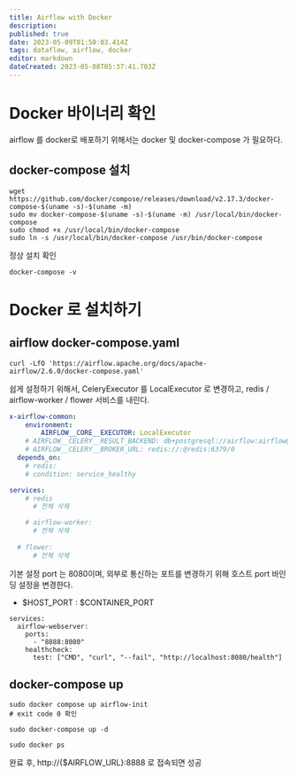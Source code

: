 ```yaml
---
title: Airflow with Docker
description: 
published: true
date: 2023-05-09T01:50:03.414Z
tags: dataflow, airflow, docker
editor: markdown
dateCreated: 2023-05-08T05:37:41.703Z
---
```


# Docker 바이너리 확인
airflow 를 docker로 배포하기 위해서는 docker 및 docker-compose 가 필요하다.

## docker-compose 설치
```shell
wget https://github.com/docker/compose/releases/download/v2.17.3/docker-compose-$(uname -s)-$(uname -m)
sudo mv docker-compose-$(uname -s)-$(uname -m) /usr/local/bin/docker-compose
sudo chmod +x /usr/local/bin/docker-compose
sudo ln -s /usr/local/bin/docker-compose /usr/bin/docker-compose
```

정상 설치 확인
```shell
docker-compose -v
```

# Docker 로 설치하기
## airflow docker-compose.yaml
```shell
curl -LfO 'https://airflow.apache.org/docs/apache-airflow/2.6.0/docker-compose.yaml'
```

쉽게 설정하기 위해서, CeleryExecutor 를 LocalExecutor 로 변경하고, redis / airflow-worker / flower 서비스를 내린다.
```yaml
x-airflow-common:
	environment:
		AIRFLOW__CORE__EXECUTOR: LocalExecutor
    # AIRFLOW__CELERY__RESULT_BACKEND: db+postgresql://airflow:airflow@postgres/airflow
    # AIRFLOW__CELERY__BROKER_URL: redis://:@redis:6379/0
  depends_on:
  	# redis:
    # condition: service_healthy

services:
	# redis
	  # 전체 삭제

	# airflow-worker:
	  # 전체 삭제
  
  # flower:
	  # 전체 삭제

```

기본 설정 port 는 8080이며, 외부로 통신하는 포트를 변경하기 위해 호스트 port 바인딩 설정을 변경한다.
- $HOST_PORT : $CONTAINER_PORT
```shell
services:
  airflow-webserver:
    ports:
      - "8888:8080"
    healthcheck:
      test: ["CMD", "curl", "--fail", "http://localhost:8080/health"]
```

## docker-compose up
```shell
sudo docker compose up airflow-init
# exit code 0 확인
```

```shell
sudo docker-compose up -d
```

```shell
sudo docker ps
```

완료 후, http://{$AIRFLOW_URL}:8888 로 접속되면 성공